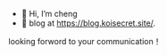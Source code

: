 - 👋 Hi, I’m cheng
- 🌱 blog at https://blog.koisecret.site/.

looking forword to your communication！

<!---
chengsecret/chengsecret is a ✨ special ✨ repository because its `README.md` (this file) appears on your GitHub profile.
You can click the Preview link to take a look at your changes.
--->
